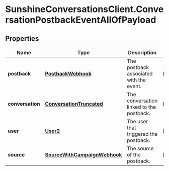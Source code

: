 # SunshineConversationsClient.ConversationPostbackEventAllOfPayload

## Properties

Name | Type | Description | Notes
------------ | ------------- | ------------- | -------------
**postback** | [**PostbackWebhook**](PostbackWebhook.md) | The postback associated with the event. | [optional] 
**conversation** | [**ConversationTruncated**](ConversationTruncated.md) | The conversation linked to the postback. | [optional] 
**user** | [**User2**](User2.md) | The user that triggered the postback. | [optional] 
**source** | [**SourceWithCampaignWebhook**](SourceWithCampaignWebhook.md) | The source of the postback. | [optional] 


